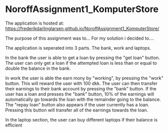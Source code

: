# NoroffAssignment1_KomputerStore

The application is hosted at: https://frederikdarlinglarsen.github.io/NoroffAssignment1_KomputerStore/


The purpose of this assignment was to...
For my solution i decided to....


The application is seperated into 3 parts. The bank, work and laptops.

In the bank the user is able to get a loan by pressing the "get loan" button. The user can only get a loan if the attempted loan is less than or equal to double the balance in the bank.

In work the user is able the earn mony by "working", by pressing the "work" button. This will reward the user with 100 dkk. The user can then transfer their earnings to their bank account by pressing the "bank" button. If the user has a loan and presses the "bank" button, 10% of the earnings will automatically go towards the loan with the remainder going to the balance. The "repay loan" button also appears if the user currently has a loan. Pressing this button will transfer all of the earnings towards the loan.

In the laptop section, the user can buy different laptops if their balance is efficient
